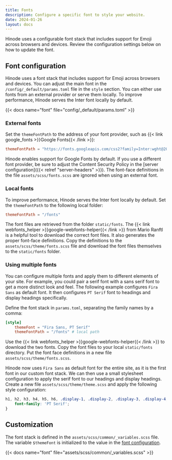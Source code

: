 ```yaml
---
title: Fonts
description: Configure a specific font to style your website.
date: 2024-01-26
layout: docs
---
```


Hinode uses a configurable font stack that includes support for Emoji across browsers and devices. Review the configuration settings below on how to update the font.

## Font configuration

Hinode uses a font stack that includes support for Emoji across browsers and devices. You can adjust the main font in the `/config/_default/params.toml` file in the `style` section. You can either use fonts from an external provider or serve them locally. To improve performance, Hinode serves the Inter font locally by default.

{{< docs name="font" file="config/_default/params.toml" >}}

### External fonts

Set the `themeFontPath` to the address of your font provider, such as {{< link google_fonts >}}Google Fonts{{< /link >}}:

```toml
themeFontPath = "https://fonts.googleapis.com/css2?family=Inter:wght@200;300;600&display=swap"
```

Hinode enables support for Google Fonts by default. If you use a different font provider, be sure to adjust the Content Security Policy in the [server configuration]({{< relref "server-headers" >}}). The font-face definitions in the file `assets/scss/fonts.scss` are ignored when using an external font.

### Local fonts

To improve performance, Hinode serves the Inter font locally by default. Set the `themeFontPath` to the following local folder:

```toml
themeFontPath = "/fonts"
```

The font files are retrieved from the folder `static/fonts`. The {{< link webfonts_helper >}}google-webfonts-helper{{< /link >}} from Mario Ranftl is a helpful tool to download the correct font files. It also generates the proper font-face definitions. Copy the definitions to the `assets/scss/theme/fonts.scss` file and download the font files themselves to the `static/fonts` folder.

### Using multiple fonts

You can configure multiple fonts and apply them to different elements of your site. For example, you could pair a serif font with a sans serif font to get a more distinct look and feel. The following example configures `Fira Sans` as default font. It then configures `PT Serif` font to headings and display headings specifically.

Define the font stack in `params.toml`, separating the family names by a comma:

```toml
[style]
    themeFont = "Fira Sans, PT Serif"
    themeFontPath = "/fonts" # local path
```

Use the {{< link webfonts_helper >}}google-webfonts-helper{{< /link >}} to download the two fonts. Copy the font files to your local `static/fonts` directory. Put the font face definitions in a new file `assets/scss/theme/fonts.scss`.

Hinode now uses `Fira Sans` as default font for the entire site, as it is the first font in our custom font stack. We can then use a small stylesheet configuration to apply the serif font to our headings and display headings. Create a new file `assets/scss/theme/theme.scss` and apply the following style configuration:

```scss
h1, h2, h3, h4, h5, h6, .display-1, .display-2, .display-3, .display-4, .display-5, .display-6 {
    font-family: 'PT Serif';
}
```

## Customization

The font stack is defined in the `assets/scss/common/_variables.scss` file. The variable `$themeFont` is initialized to the value in the [font configuration](#font-configuration).

{{< docs name="font" file="assets/scss/common/_variables.scss" >}}
